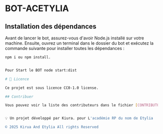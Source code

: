 # BOT-ACETYLIA

## Installation des dépendances

Avant de lancer le bot, assurez-vous d'avoir Node.js installé sur votre machine. Ensuite, ouvrez un terminal dans le dossier du bot et exécutez la commande suivante pour installer toutes les dépendances :

```sh
npm i ou npm install.


Pour Start le BOT node start:dist

# 📜 Licence

Ce projet est sous licence CC0-1.0 license.

## Contribuer

Vous pouvez voir la liste des contributeurs dans le fichier [CONTRIBUTORS.md](./CONTRIBUTORS.md).


💡 Un projet développé par Kiura. pour L'académie RP du nom de Etylia

© 2025 Kirua And Etylia All rights Reserved
